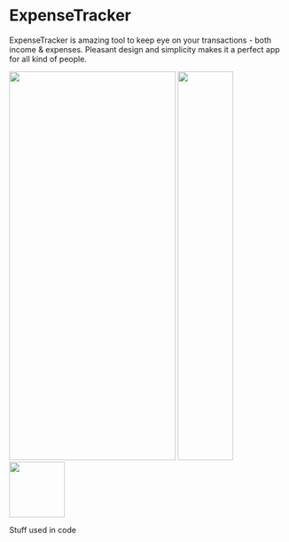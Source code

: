 # ExpenseTracker

ExpenseTracker is amazing tool to keep eye on your transactions - both income & expenses. Pleasant design and simplicity makes it a perfect app for all kind of people.

<p float="left">
  <img src="https://github.com/GunchaSwift/ExpenseTracker/assets/97989957/7b3eeb2e-d929-417d-8426-d608a68e985a" width="300" height="700" />
  <img src="https://github.com/GunchaSwift/ExpenseTracker/assets/97989957/7b3eeb2e-d929-417d-8426-d608a68e985a" width="100" height="700" /> 
  <img src="/img3.png" width="100" />
</p>

Stuff used in code
